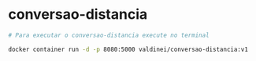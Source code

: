 # conversao-distancia

```bash
# Para executar o conversao-distancia execute no terminal

docker container run -d -p 8080:5000 valdinei/conversao-distancia:v1